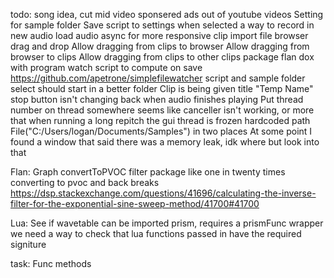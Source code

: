 todo:
    song idea, cut mid video sponsered ads out of youtube videos
    Setting for sample folder
    Save script to settings when selected
    a way to record in new audio
    load audio async for more responsive clip import
    file browser drag and drop
        Allow dragging from clips to browser
        Allow dragging from browser to clips
        Allow dragging from clips to other clips
    package flan dox with program
    watch script to compute on save https://github.com/apetrone/simplefilewatcher
    script and sample folder select should start in a better folder
    Clip is being given title "Temp Name"
    stop button isn't changing back when audio finishes playing
    Put thread number on thread somewhere
    seems like canceller isn't working, or more that when running a long repitch the gui thread is frozen
    hardcoded path File("C:/Users/logan/Documents/Samples") in two places
    At some point I found a window that said there was a memory leak, idk where but look into that

Flan:
    Graph convertToPVOC
    filter package
    like one in twenty times converting to pvoc and back breaks
    https://dsp.stackexchange.com/questions/41696/calculating-the-inverse-filter-for-the-exponential-sine-sweep-method/41700#41700
    
Lua:
    See if wavetable can be imported
    prism, requires a prismFunc wrapper
    we need a way to check that lua functions passed in have the required signiture

task:
    Func methods